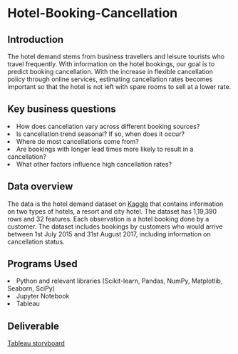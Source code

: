 # Hotel-Booking-Cancellation

## Introduction

The hotel demand stems from business travellers and leisure tourists who travel frequently. With information on the
hotel bookings, our goal is to predict booking cancellation. With the increase in flexible cancellation policy through
online services, estimating cancellation rates becomes important so that the hotel is not left with spare rooms to sell
at a lower rate.

## Key business questions

<li> How does cancellation vary across different booking sources?
<li> Is cancellation trend seasonal? If so, when does it occur?
<li> Where do most cancellations come from?
<li> Are bookings with longer lead times more likely to result in a cancellation?
<li> What other factors influence high cancellation rates?

## Data overview

The data is the hotel demand dataset
on [Kaggle](https://www.kaggle.com/datasets/jessemostipak/hotel-booking-demand?datasetId=511638&sortBy=voteCount&searchQuery=time+series)
that contains information on two types of hotels, a resort and city hotel. The dataset has 1,19,390 rows and 32
features. Each observation is a hotel booking done by a customer. The dataset includes bookings by customers who would
arrive between 1st July 2015 and 31st August 2017, including information on cancellation status.

## Programs Used

<li> Python and relevant libraries (Scikit-learn, Pandas, NumPy, Matplotlib, Seaborn, SciPy)
<li> Jupyter Notebook
<li> Tableau

## Deliverable
[Tableau storyboard](https://public.tableau.com/views/HotelCancellationProject_16939350296940/Story1_1?:language=en-GB&:display_count=n&:origin=viz_share_link)